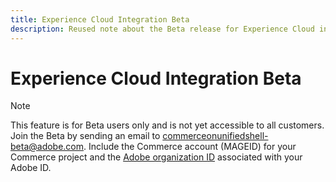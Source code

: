 ```yaml
---
title: Experience Cloud Integration Beta
description: Reused note about the Beta release for Experience Cloud integration
---
```

# Experience Cloud Integration Beta

>[!NOTE]
>
>This feature is for Beta users only and is not yet accessible to all customers. Join the Beta by sending an email to commerceonunifiedshell-beta@adobe.com. Include the Commerce account (MAGEID) for your Commerce project and the [Adobe organization ID](https://experienceleague.adobe.com/docs/core-services/interface/administration/organizations.html) associated with your Adobe ID.
